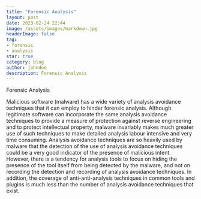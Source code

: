 ```yaml
---
title: "Forensic Analysis"
layout: post
date: 2023-02-24 22:44
image: /assets/images/markdown.jpg
headerImage: false
tag:
- forensic
- analysis
star: true
category: blog
author: johndoe
description: Forensic Analysis
---
```


Forensic Analysis

Malicious software (malware) has a wide variety of analysis avoidance techniques that it can employ to hinder forensic analysis. Although legitimate software can incorporate the same analysis avoidance techniques to provide a measure of protection against reverse engineering and to protect intellectual property, malware invariably makes much greater use of such techniques to make detailed analysis labour intensive and very time consuming. Analysis avoidance techniques are so heavily used by malware that the detection of the use of analysis avoidance techniques could be a very good indicator of the presence of malicious intent. However, there is a tendency for analysis tools to focus on hiding the presence of the tool itself from being detected by the malware, and not on recording the detection and recording of analysis avoidance techniques. In addition, the coverage of anti-anti-analysis techniques in common tools and plugins is much less than the number of analysis avoidance techniques that exist.

